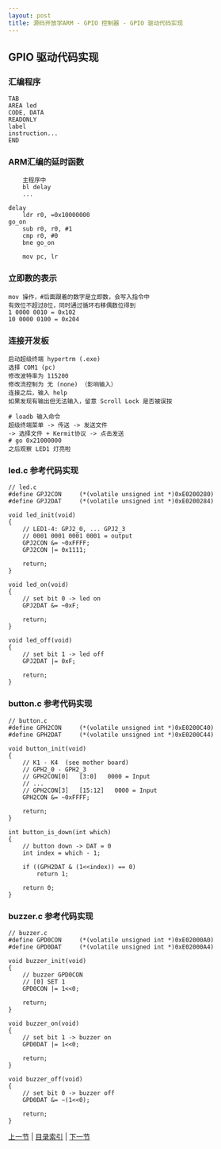 ```yaml
---
layout: post
title: 源码开放学ARM - GPIO 控制器 - GPIO 驱动代码实现
---
```


## GPIO 驱动代码实现

### 汇编程序
	TAB
	AREA led
	CODE, DATA
	READONLY
	label
	instruction...
	END

### ARM汇编的延时函数
		主程序中
		bl delay
		...

	delay
		ldr r0, =0x10000000
	go_on
		sub r0, r0, #1
		cmp r0, #0
		bne go_on

		mov pc, lr
	
### 立即数的表示
	mov 操作，#后面跟着的数字是立即数，会写入指令中
	有效位不超过8位，同时通过循环右移偶数位得到
	1 0000 0010 = 0x102
	10 0000 0100 = 0x204

### 连接开发板
	启动超级终端 hypertrm	(.exe)
	选择 COM1 (pc)
	修改波特率为 115200
	修改流控制为 无 (none) （影响输入）
	连接之后，输入 help
	如果发现有输出但无法输入，留意 Scroll Lock 是否被误按

	# loadb 输入命令
	超级终端菜单 -> 传送 -> 发送文件
	-> 选择文件 + Kermit协议 -> 点击发送
	# go 0x21000000
	之后观察 LED1 灯亮啦

### led.c 参考代码实现	

	// led.c
	#define GPJ2CON		(*(volatile unsigned int *)0xE0200280)
	#define GPJ2DAT		(*(volatile unsigned int *)0xE0200284)

	void led_init(void)
	{
		// LED1-4: GPJ2_0, ... GPJ2_3
		// 0001 0001 0001 0001 = output 
		GPJ2CON &= ~0xFFFF;	
		GPJ2CON |= 0x1111;	
		
		return;	
	}

	void led_on(void)
	{
		// set bit 0 -> led on
		GPJ2DAT &= ~0xF;
		
		return;	
	}

	void led_off(void)
	{
		// set bit 1 -> led off
		GPJ2DAT |= 0xF;
		
		return;	
	}

### button.c 参考代码实现

	// button.c	
	#define GPH2CON		(*(volatile unsigned int *)0xE0200C40)
	#define GPH2DAT		(*(volatile unsigned int *)0xE0200C44)

	void button_init(void)
	{
		// K1 - K4	(see mother board) 
		// GPH2_0 - GPH2_3
		// GPH2CON[0]   [3:0]   0000 = Input   
		// ...
		// GPH2CON[3]   [15:12]   0000 = Input     
		GPH2CON &= ~0xFFFF;
		
		return;	
	}

	int button_is_down(int which)
	{
		// button down -> DAT = 0
		int index = which - 1;
		
		if ((GPH2DAT & (1<<index)) == 0)
			return 1;
		
		return 0; 
	}

### buzzer.c 参考代码实现

	// buzzer.c
	#define GPD0CON		(*(volatile unsigned int *)0xE02000A0)
	#define GPD0DAT		(*(volatile unsigned int *)0xE02000A4)

	void buzzer_init(void)
	{
		// buzzer GPD0CON 
		// [0] SET 1	
		GPD0CON |= 1<<0;	
		
		return;	
	}

	void buzzer_on(void)
	{
		// set bit 1 -> buzzer on
		GPD0DAT |= 1<<0;
		
		return;	
	}

	void buzzer_off(void)
	{
		// set bit 0 -> buzzer off
		GPD0DAT &= ~(1<<0);
		
		return;	
	}




[上一节](chp3-3.html)  |  [目录索引](../index.html)  |  [下一节](chp4-1.html)
